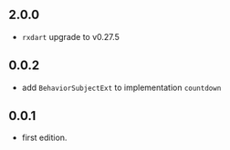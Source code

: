 ## 2.0.0

* `rxdart` upgrade to v0.27.5

## 0.0.2

* add `BehaviorSubjectExt` to implementation `countdown`

## 0.0.1

* first edition.
